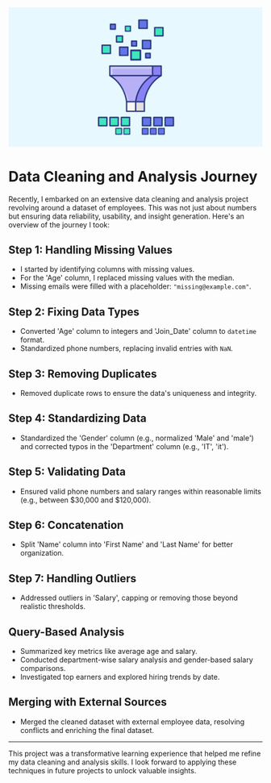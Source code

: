 ![Alt text](https://github.com/drona-gyawali/Employee-Data-Analysis/blob/main/illu_data_cleaning_blog_2-07.jpg)

# Data Cleaning and Analysis Journey


Recently, I embarked on an extensive data cleaning and analysis project revolving around a dataset of employees. This was not just about numbers but ensuring data reliability, usability, and insight generation. Here's an overview of the journey I took:

## Step 1: Handling Missing Values
- I started by identifying columns with missing values.
- For the 'Age' column, I replaced missing values with the median.
- Missing emails were filled with a placeholder: `"missing@example.com"`.

## Step 2: Fixing Data Types
- Converted 'Age' column to integers and 'Join_Date' column to `datetime` format.
- Standardized phone numbers, replacing invalid entries with `NaN`.

## Step 3: Removing Duplicates
- Removed duplicate rows to ensure the data's uniqueness and integrity.

## Step 4: Standardizing Data
- Standardized the 'Gender' column (e.g., normalized 'Male' and 'male') and corrected typos in the 'Department' column (e.g., 'IT', 'it').

## Step 5: Validating Data
- Ensured valid phone numbers and salary ranges within reasonable limits (e.g., between $30,000 and $120,000).

## Step 6: Concatenation
- Split 'Name' column into 'First Name' and 'Last Name' for better organization.

## Step 7: Handling Outliers
- Addressed outliers in 'Salary', capping or removing those beyond realistic thresholds.

## Query-Based Analysis
- Summarized key metrics like average age and salary.
- Conducted department-wise salary analysis and gender-based salary comparisons.
- Investigated top earners and explored hiring trends by date.

## Merging with External Sources
- Merged the cleaned dataset with external employee data, resolving conflicts and enriching the final dataset.

---

This project was a transformative learning experience that helped me refine my data cleaning and analysis skills. I look forward to applying these techniques in future projects to unlock valuable insights.
